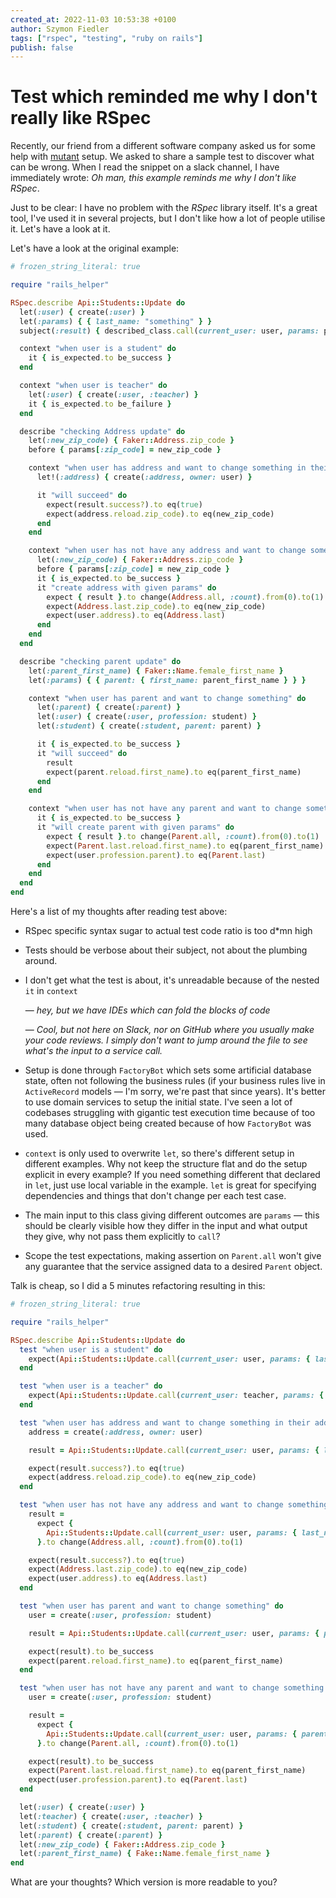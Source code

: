 ```yaml
---
created_at: 2022-11-03 10:53:38 +0100
author: Szymon Fiedler
tags: ["rspec", "testing", "ruby on rails"]
publish: false
---
```


# Test which reminded me why I don't really like RSpec

Recently, our friend from a different software company asked us for some help with [mutant](https://github.com/mbj/mutant) setup. We asked to share a sample test to discover what can be wrong. When I read the snippet on a slack channel, I have immediately wrote: _Oh man, this example reminds me why I don't like RSpec_.

<!-- more -->

Just to be clear: I have no problem with the _RSpec_ library itself. It's a great tool, I've used it in several projects, but I don't like how a lot of people utilise it. Let's have a look at it.

Let's have a look at the original example:

```ruby
# frozen_string_literal: true

require "rails_helper"

RSpec.describe Api::Students::Update do
  let(:user) { create(:user) }
  let(:params) { { last_name: "something" } }
  subject(:result) { described_class.call(current_user: user, params: params) }

  context "when user is a student" do
    it { is_expected.to be_success }
  end

  context "when user is teacher" do
    let(:user) { create(:user, :teacher) }
    it { is_expected.to be_failure }
  end

  describe "checking Address update" do
    let(:new_zip_code) { Faker::Address.zip_code }
    before { params[:zip_code] = new_zip_code }

    context "when user has address and want to change something in their address" do
      let!(:address) { create(:address, owner: user) }

      it "will succeed" do
        expect(result.success?).to eq(true)
        expect(address.reload.zip_code).to eq(new_zip_code)
      end
    end

    context "when user has not have any address and want to change something in their address" do
      let(:new_zip_code) { Faker::Address.zip_code }
      before { params[:zip_code] = new_zip_code }
      it { is_expected.to be_success }
      it "create address with given params" do
        expect { result }.to change(Address.all, :count).from(0).to(1)
        expect(Address.last.zip_code).to eq(new_zip_code)
        expect(user.address).to eq(Address.last)
      end
    end
  end

  describe "checking parent update" do
    let(:parent_first_name) { Faker::Name.female_first_name }
    let(:params) { { parent: { first_name: parent_first_name } } }

    context "when user has parent and want to change something" do
      let(:parent) { create(:parent) }
      let(:user) { create(:user, profession: student) }
      let(:student) { create(:student, parent: parent) }

      it { is_expected.to be_success }
      it "will succeed" do
        result
        expect(parent.reload.first_name).to eq(parent_first_name)
      end
    end

    context "when user has not have any parent and want to change something in their parent" do
      it { is_expected.to be_success }
      it "will create parent with given params" do
        expect { result }.to change(Parent.all, :count).from(0).to(1)
        expect(Parent.last.reload.first_name).to eq(parent_first_name)
        expect(user.profession.parent).to eq(Parent.last)
      end
    end
  end
end
```

Here's a list of my thoughts after reading test above:

- RSpec specific syntax sugar to actual test code ratio is too d\*mn high
- Tests should be verbose about their subject, not about the plumbing around.
- I don't get what the test is about, it's unreadable because of the nested `it` in `context`

   — _hey, but we have IDEs which can fold the blocks of code_
   
   — _Cool, but not here on Slack, nor on GitHub where you usually make your code reviews. I simply don't want to jump around the file to see what's the input to a service call._
   
- Setup is done through `FactoryBot` which sets some artificial database state, often not following the business rules (if your business rules live in `ActiveRecord` models — I'm sorry, we're past that since years). It's better to use domain services to setup the initial state. I've seen a lot of codebases struggling with gigantic test execution time because of too many database object being created because of how `FactoryBot` was used.
- `context` is only used to overwrite `let`, so there's different setup in different examples. Why not keep the structure flat and do the setup explicit in every example? If you need something different that declared in `let`, just use local variable in the example. `let` is great for specifying dependencies and things that don't change per each test case.
- The main input to this class giving different outcomes are `params` — this should be clearly visible how they differ in the input and what output they give, why not pass them explicitly to `call`?
- Scope the test expectations, making assertion on `Parent.all` won't give any guarantee that the service assigned data to a desired `Parent` object.

Talk is cheap, so I did a 5 minutes refactoring resulting in this:

```ruby
# frozen_string_literal: true

require "rails_helper"

RSpec.describe Api::Students::Update do
  test "when user is a student" do
    expect(Api::Students::Update.call(current_user: user, params: { last_name: "something" })).to be_success
  end

  test "when user is a teacher" do
    expect(Api::Students::Update.call(current_user: teacher, params: { last_name: "something" })).to be_failure
  end

  test "when user has address and want to change something in their address will succeed" do
    address = create(:address, owner: user)

    result = Api::Students::Update.call(current_user: user, params: { last_name: "something", zip_code: new_zip_code })

    expect(result.success?).to eq(true)
    expect(address.reload.zip_code).to eq(new_zip_code)
  end

  test "when user has not have any address and want to change something in their address create address with given params" do
    result =
      expect {
        Api::Students::Update.call(current_user: user, params: { last_name: "something", zip_code: new_zip_code })
      }.to change(Address.all, :count).from(0).to(1)

    expect(result.success?).to eq(true)
    expect(Address.last.zip_code).to eq(new_zip_code)
    expect(user.address).to eq(Address.last)
  end

  test "when user has parent and want to change something" do
    user = create(:user, profession: student)

    result = Api::Students::Update.call(current_user: user, params: { parent: { first_name: parent_first_name } })

    expect(result).to be_success
    expect(parent.reload.first_name).to eq(parent_first_name)
  end

  test "when user has not have any parent and want to change something in their parent" do
    user = create(:user, profession: student)

    result =
      expect {
        Api::Students::Update.call(current_user: user, params: { parent: { first_name: parent_first_name } })
      }.to change(Parent.all, :count).from(0).to(1)

    expect(result).to be_success
    expect(Parent.last.reload.first_name).to eq(parent_first_name)
    expect(user.profession.parent).to eq(Parent.last)
  end

  let(:user) { create(:user) }
  let(:teacher) { create(:user, :teacher) }
  let(:student) { create(:student, parent: parent) }
  let(:parent) { create(:parent) }
  let(:new_zip_code) { Faker::Address.zip_code }
  let(:parent_first_name) { Fake::Name.female_first_name }
end
```

What are your thoughts? Which version is more readable to you?
